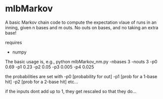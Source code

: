 mlbMarkov
=========
A basic Markov chain code to compute the expectation vlaue of runs in an inning, given n bases and m outs. No outs on bases, and no taking an extra base!

requires 
* numpy

The basic usage is, e.g.,
python mlbMarkov_nm.py -nbases 3 -nouts 3 -p0 0.69 -p1 0.23 -p2 0.05 -p3 0.005 -p4 0.025

the probabilities are set with 
-p0 [probability for out]
-p1 [prob for a 1-base hit]
-p2 [prob for a 2-base hit]
etc...

if the inputs dont add up to 1, they get rescaled so that they do...